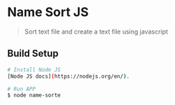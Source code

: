 # Name Sort JS

> Sort text file and create a text file using javascript

## Build Setup

```bash
# Install Node JS
[Node JS docs](https://nodejs.org/en/).

# Run APP
$ node name-sorte
```
